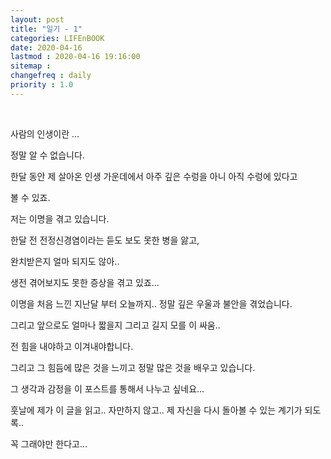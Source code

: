 ```yaml
---
layout: post
title: "일기 - 1"
categories: LIFEnBOOK
date: 2020-04-16
lastmod : 2020-04-16 19:16:00
sitemap :
changefreq : daily
priority : 1.0
---
```


<br>

사람의 인생이란 ...

정말 알 수 없습니다. 

한달 동안 제 살아온 인생 가운데에서 아주 깊은 수렁을 아니 아직 수렁에 있다고 

볼 수 있죠. 

저는 이명을 겪고 있습니다. 

한달 전 전정신경염이라는 듣도 보도 못한 병을 앓고, 

완치받은지 얼마 되지도 않아..

생전 겪어보지도 못한 증상을 겪고 있죠...

이명을 처음 느낀 지난달 부터 오늘까지.. 정말 깊은 우울과 불안을 겪었습니다. 

그리고 앞으로도 얼마나 짧을지 그리고 길지 모를 이 싸움..

전 힘을 내야하고 이겨내야합니다.

그리고 그 힘듬에 많은 것을 느끼고 정말 많은 것을 배우고 있습니다.

그 생각과 감정을 이 포스트를 통해서 나누고 싶네요... 

훗날에 제가 이 글을 읽고.. 자만하지 않고.. 제 자신을 다시 돌아볼 수 있는 계기가 되도록..

꼭 그래야만 한다고...